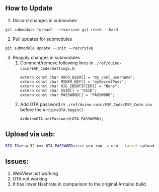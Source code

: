 ## How to Update
1. Discard changes in submodule
```shell
git submodule foreach --recursive git reset --hard
```
2. Pull updates for submodules
```shell
git submodule update --init --recursive
```
3. Reapply changes in submodules
   1. Comment/remove following lines in `./ref/duino-coin/ESP_Code/Settings.h`:
      ```
      extern const char DUCO_USER[] = "my_cool_username";
      extern const char MINER_KEY[] = "mySecretPass";
      extern const char RIG_IDENTIFIER[] = "None";
      extern const char SSID[] = "SSID";
      extern const char PASSWORD[] = "PASSW0RD";
      ```
   2. Add OTA password in `./ref/duino-coin/ESP_Code/ESP_Code.ino` before the `ArduinoOTA.begin()`
      ```
      ArduinoOTA.setPassword(OTA_PASSWORD);
      ```

## Upload via usb:

```bash
RIG_ID=esp_32-xxx OTA_PASSWORD=zzzz pio run -e usb --target upload
```

## Issues:
1. WebView not working
2. OTA not working
3. It has lower Hashrate in comparison to the original Arduino build